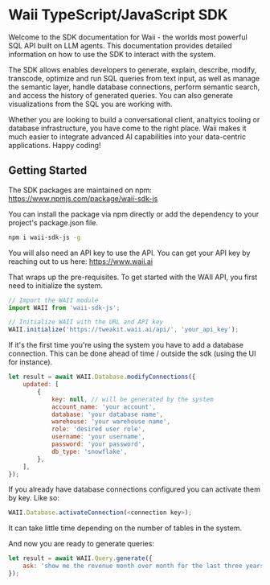 # Waii TypeScript/JavaScript SDK

Welcome to the SDK documentation for Waii - the worlds most powerful SQL API built on LLM agents. This documentation provides detailed information on how to use the SDK to interact with the system.

The SDK allows enables developers to generate, explain, describe, modify, transcode, optimize and run SQL queries from text input, as well as manage the semantic layer, handle database connections, perform semantic search, and access the history of generated queries. You can also generate visualizations from the SQL you are working with.

Whether you are looking to build a conversational client, analtyics tooling or database infrastructure, you have come to the right place. Waii makes it much easier to integrate advanced AI capabilities into your data-centric applications. Happy coding!

## Getting Started <a name="getting-started"></a>

The SDK packages are maintained on npm: https://www.npmjs.com/package/waii-sdk-js

You can install the package via npm directly or add the dependency to your project's package.json file.

```bash
npm i waii-sdk-js -g
```

You will also need an API key to use the API. You can get your API key by reaching out to us here: https://www.waii.ai

That wraps up the pre-requisites. To get started with the WAII API, you first need to initialize the system.

```javascript
// Import the WAII module
import WAII from 'waii-sdk-js';

// Initialize WAII with the URL and API key
WAII.initialize('https://tweakit.waii.ai/api/', 'your_api_key');
```

If it's the first time you're using the system you have to add a database connection. This can be done ahead of time / outside the sdk (using the UI for instance).

```javascript
let result = await WAII.Database.modifyConnections({
    updated: [
        {
            key: null, // will be generated by the system
            account_name: 'your account',
            database: 'your database name',
            warehouse: 'your warehouse name',
            role: 'desired user role',
            username: 'your username',
            password: 'your password',
            db_type: 'snowflake',
        },
    ],
});
```

If you already have database connections configured you can activate them by key. Like so:

```javascript
WAII.Database.activateConnection(<connection key>);
```

It can take little time depending on the number of tables in the system.

And now you are ready to generate queries:

```javascript
let result = await WAII.Query.generate({
    ask: 'show me the revenue month over month for the last three years by store location',
});
```
